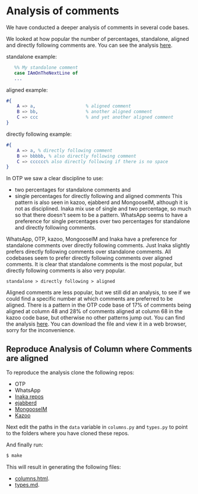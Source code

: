 # Analysis of comments

We have conducted a deeper analysis of comments in several code bases.

We looked at how popular the number of percentages, standalone, aligned and directly following comments are.
You can see the analysis [here](./types.md).

standalone example:
```erlang
   %% My standalone comment
   case IAmOnTheNextLine of
   ...
```

aligned example:
```erlang
#{
    A => a,                   % aligned comment
    B => bb,                  % another aligned comment
    C => ccc                  % and yet another aligned comment
}
```

directly following example:
```erlang
#{
    A => a, % directly following comment
    B => bbbbb, % also directly following comment
    C => cccccc% also directly following if there is no space
}
```

In OTP we saw a clear discipline to use:
  - two percentages for standalone comments and
  - single percentages for directly following and aligned comments
This pattern is also seen in kazoo, ejabberd and MongooseIM, although it is not as disciplined.
Inaka mix use of single and two percentage, so much so that there doesn't seem to be a pattern.
WhatsApp seems to have a preference for single percentages over two percentages for standalone and directly following comments.

WhatsApp, OTP, kazoo, MongooseIM and Inaka have a preference for standalone comments over directly following comments.
Just Inaka slightly prefers directly following comments over standalone comments.
All codebases seem to prefer directly following comments over aligned comments.
It is clear that standalone comments is the most popular, but directly following comments is also very popular.

```
standalone > directly following > aligned
```

Aligned comments are less popular, but we still did an analysis, to see if we could find a specific number at which comments are preferred to be aligned.
There is a pattern in the OTP code base of 17% of comments being aligned at column 48
and 28% of comments aligned at column 68 in the kazoo code base, but otherwise no other patterns jump out.
You can find the analysis [here](./columns.html).
You can download the file and view it in a web browser, sorry for the inconvenience.

## Reproduce Analysis of Column where Comments are aligned

To reproduce the analysis clone the following repos:

 - OTP
 - WhatsApp
 - [Inaka repos](../clone_inaka.sh)
 - [ejabberd](https://github.com/processone/ejabberd)
 - [MongooseIM](https://github.com/esl/MongooseIM)
 - [Kazoo](https://github.com/2600hz/kazoo)

Next edit the paths in the `data` variable in `columns.py` and `types.py` to point to the folders where you have cloned these repos.

And finally run:

```sh
$ make
```

This will result in generating the following files:
  - [columns.html](./columns.html).
  - [types.md](./types.md).
